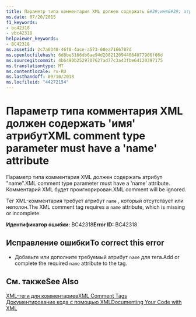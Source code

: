 ```yaml
---
title: Параметр типа комментария XML должен содержать &#39;имя&#39; атрибут
ms.date: 07/20/2015
f1_keywords:
- bc42318
- vbc42318
helpviewer_keywords:
- BC42318
ms.assetid: 2c7a6340-46f0-4ace-a573-60ea7166707d
ms.openlocfilehash: 6d8be5166db6ae94d2082120944064077906f06d
ms.sourcegitcommit: 4b6490b2529707627ad77c3a43fbe64120397175
ms.translationtype: MT
ms.contentlocale: ru-RU
ms.lasthandoff: 09/10/2018
ms.locfileid: "44272154"
---
```

# <a name="xml-comment-type-parameter-must-have-a-39name39-attribute"></a><span data-ttu-id="e62f4-102">Параметр типа комментария XML должен содержать &#39;имя&#39; атрибут</span><span class="sxs-lookup"><span data-stu-id="e62f4-102">XML comment type parameter must have a &#39;name&#39; attribute</span></span>
<span data-ttu-id="e62f4-103">Параметр типа комментария XML должен содержать атрибут "name".</span><span class="sxs-lookup"><span data-stu-id="e62f4-103">XML comment type parameter must have a 'name' attribute.</span></span> <span data-ttu-id="e62f4-104">Комментарий XML будет проигнорирован.</span><span class="sxs-lookup"><span data-stu-id="e62f4-104">XML comment will be ignored.</span></span>  
  
 <span data-ttu-id="e62f4-105">Тег XML-комментария требует атрибут `name` , который отсутствует или неполон.</span><span class="sxs-lookup"><span data-stu-id="e62f4-105">The XML comment tag requires a `name` attribute, which is missing or incomplete.</span></span>  
  
 <span data-ttu-id="e62f4-106">**Идентификатор ошибки:** BC42318</span><span class="sxs-lookup"><span data-stu-id="e62f4-106">**Error ID:** BC42318</span></span>  
  
## <a name="to-correct-this-error"></a><span data-ttu-id="e62f4-107">Исправление ошибки</span><span class="sxs-lookup"><span data-stu-id="e62f4-107">To correct this error</span></span>  
  
-   <span data-ttu-id="e62f4-108">Добавьте или дополните требуемый атрибут `name` для тега.</span><span class="sxs-lookup"><span data-stu-id="e62f4-108">Add or complete the required `name` attribute to the tag.</span></span>  
  
## <a name="see-also"></a><span data-ttu-id="e62f4-109">См. также</span><span class="sxs-lookup"><span data-stu-id="e62f4-109">See Also</span></span>  
 [<span data-ttu-id="e62f4-110">XML-теги для комментариев</span><span class="sxs-lookup"><span data-stu-id="e62f4-110">XML Comment Tags</span></span>](../../visual-basic/language-reference/xmldoc/index.md)  
 [<span data-ttu-id="e62f4-111">Документирование кода с помощью XML</span><span class="sxs-lookup"><span data-stu-id="e62f4-111">Documenting Your Code with XML</span></span>](../../visual-basic/programming-guide/program-structure/documenting-your-code-with-xml.md)
